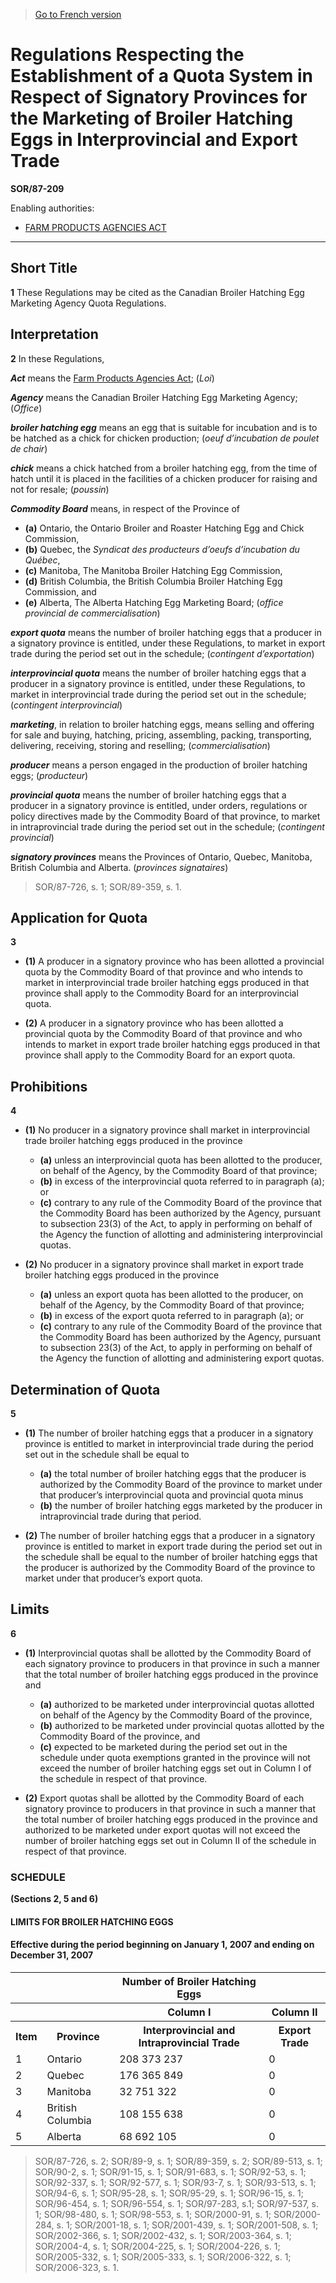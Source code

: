 > [Go to French version](/fr/Règlements/Décrets,%20ordonnances%20et%20règlements%20statutaires/87/209.md)

# Regulations Respecting the Establishment of a Quota System in Respect of Signatory Provinces for the Marketing of Broiler Hatching Eggs in Interprovincial and Export Trade

**SOR/87-209**

Enabling authorities: 
- [FARM PRODUCTS AGENCIES ACT](/en/Acts/Revised%20Statutes%20of%20Canada/F/F-4.md)

----------



## Short Title


**1** These Regulations may be cited as the Canadian Broiler Hatching Egg Marketing Agency Quota Regulations.




## Interpretation


**2** In these Regulations,

***Act*** means the [Farm Products Agencies Act](/en/Acts/Revised%20Statutes%20of%20Canada/F/F-4.md); (*Loi*)

***Agency*** means the Canadian Broiler Hatching Egg Marketing Agency; (*Office*)

***broiler hatching egg*** means an egg that is suitable for incubation and is to be hatched as a chick for chicken production; (*oeuf d’incubation de poulet de chair*)

***chick*** means a chick hatched from a broiler hatching egg, from the time of hatch until it is placed in the facilities of a chicken producer for raising and not for resale; (*poussin*)

***Commodity Board*** means, in respect of the Province of
- **(a)** Ontario, the Ontario Broiler and Roaster Hatching Egg and Chick Commission,
- **(b)** Quebec, the *Syndicat des producteurs d’oeufs d’incubation du Québec*,
- **(c)** Manitoba, The Manitoba Broiler Hatching Egg Commission,
- **(d)** British Columbia, the British Columbia Broiler Hatching Egg Commission, and
- **(e)** Alberta, The Alberta Hatching Egg Marketing Board; (*office provincial de commercialisation*)

***export quota*** means the number of broiler hatching eggs that a producer in a signatory province is entitled, under these Regulations, to market in export trade during the period set out in the schedule; (*contingent d’exportation*)

***interprovincial quota*** means the number of broiler hatching eggs that a producer in a signatory province is entitled, under these Regulations, to market in interprovincial trade during the period set out in the schedule; (*contingent interprovincial*)

***marketing***, in relation to broiler hatching eggs, means selling and offering for sale and buying, hatching, pricing, assembling, packing, transporting, delivering, receiving, storing and reselling; (*commercialisation*)

***producer*** means a person engaged in the production of broiler hatching eggs; (*producteur*)

***provincial quota*** means the number of broiler hatching eggs that a producer in a signatory province is entitled, under orders, regulations or policy directives made by the Commodity Board of that province, to market in intraprovincial trade during the period set out in the schedule; (*contingent provincial*)

***signatory provinces*** means the Provinces of Ontario, Quebec, Manitoba, British Columbia and Alberta. (*provinces signataires*) 
> SOR/87-726, s. 1; SOR/89-359, s. 1.





## Application for Quota


**3** 

- **(1)** A producer in a signatory province who has been allotted a provincial quota by the Commodity Board of that province and who intends to market in interprovincial trade broiler hatching eggs produced in that province shall apply to the Commodity Board for an interprovincial quota.

- **(2)** A producer in a signatory province who has been allotted a provincial quota by the Commodity Board of that province and who intends to market in export trade broiler hatching eggs produced in that province shall apply to the Commodity Board for an export quota.




## Prohibitions


**4** 

- **(1)** No producer in a signatory province shall market in interprovincial trade broiler hatching eggs produced in the province
	- **(a)** unless an interprovincial quota has been allotted to the producer, on behalf of the Agency, by the Commodity Board of that province;
	- **(b)** in excess of the interprovincial quota referred to in paragraph (a); or
	- **(c)** contrary to any rule of the Commodity Board of the province that the Commodity Board has been authorized by the Agency, pursuant to subsection 23(3) of the Act, to apply in performing on behalf of the Agency the function of allotting and administering interprovincial quotas.

- **(2)** No producer in a signatory province shall market in export trade broiler hatching eggs produced in the province
	- **(a)** unless an export quota has been allotted to the producer, on behalf of the Agency, by the Commodity Board of that province;
	- **(b)** in excess of the export quota referred to in paragraph (a); or
	- **(c)** contrary to any rule of the Commodity Board of the province that the Commodity Board has been authorized by the Agency, pursuant to subsection 23(3) of the Act, to apply in performing on behalf of the Agency the function of allotting and administering export quotas.




## Determination of Quota


**5** 

- **(1)** The number of broiler hatching eggs that a producer in a signatory province is entitled to market in interprovincial trade during the period set out in the schedule shall be equal to
	- **(a)** the total number of broiler hatching eggs that the producer is authorized by the Commodity Board of the province to market under that producer’s interprovincial quota and provincial quota
minus
	- **(b)** the number of broiler hatching eggs marketed by the producer in intraprovincial trade during that period.

- **(2)** The number of broiler hatching eggs that a producer in a signatory province is entitled to market in export trade during the period set out in the schedule shall be equal to the number of broiler hatching eggs that the producer is authorized by the Commodity Board of the province to market under that producer’s export quota.




## Limits


**6** 

- **(1)** Interprovincial quotas shall be allotted by the Commodity Board of each signatory province to producers in that province in such a manner that the total number of broiler hatching eggs produced in the province and
	- **(a)** authorized to be marketed under interprovincial quotas allotted on behalf of the Agency by the Commodity Board of the province,
	- **(b)** authorized to be marketed under provincial quotas allotted by the Commodity Board of the province, and
	- **(c)** expected to be marketed during the period set out in the schedule under quota exemptions granted in the province
will not exceed the number of broiler hatching eggs set out in Column I of the schedule in respect of that province.

- **(2)** Export quotas shall be allotted by the Commodity Board of each signatory province to producers in that province in such a manner that the total number of broiler hatching eggs produced in the province and authorized to be marketed under export quotas will not exceed the number of broiler hatching eggs set out in Column II of the schedule in respect of that province.




### **SCHEDULE** 
**(Sections 2, 5 and 6)**
#### LIMITS FOR BROILER HATCHING EGGS
<table>
<h4>Effective during the period beginning on January 1, 2007 and ending on December 31, 2007</h4>
<tr>
<th></th>
<th></th>
<th>Number of Broiler Hatching Eggs</th>
</tr>
<tr>
<th></th>
<th></th>
<th>Column I</th>
<th>Column II</th>
</tr>
<tr>
<th>Item</th>
<th>Province</th>
<th>Interprovincial and Intraprovincial Trade</th>
<th>Export Trade</th>
</tr>
<tr>
<td>1</td>
<td>Ontario</td>
<td>208 373 237</td>
<td>0</td>
</tr>
<tr>
<td>2</td>
<td>Quebec</td>
<td>176 365 849</td>
<td>0</td>
</tr>
<tr>
<td>3</td>
<td>Manitoba</td>
<td>32 751 322</td>
<td>0</td>
</tr>
<tr>
<td>4</td>
<td>British Columbia</td>
<td>108 155 638</td>
<td>0</td>
</tr>
<tr>
<td>5</td>
<td>Alberta</td>
<td>68 692 105</td>
<td>0</td>
</tr>
</table>

> SOR/87-726, s. 2; SOR/89-9, s. 1; SOR/89-359, s. 2; SOR/89-513, s. 1; SOR/90-2, s. 1; SOR/91-15, s. 1; SOR/91-683, s. 1; SOR/92-53, s. 1; SOR/92-337, s. 1; SOR/92-577, s. 1; SOR/93-7, s. 1; SOR/93-513, s. 1; SOR/94-6, s. 1; SOR/95-28, s. 1; SOR/95-29, s. 1; SOR/96-15, s. 1; SOR/96-454, s. 1; SOR/96-554, s. 1; SOR/97-283, s.1; SOR/97-537, s. 1; SOR/98-480, s. 1; SOR/98-553, s. 1; SOR/2000-91, s. 1; SOR/2000-284, s. 1; SOR/2001-18, s. 1; SOR/2001-439, s. 1; SOR/2001-508, s. 1; SOR/2002-366, s. 1; SOR/2002-432, s. 1; SOR/2003-364, s. 1; SOR/2004-4, s. 1; SOR/2004-225, s. 1; SOR/2004-226, s. 1; SOR/2005-332, s. 1; SOR/2005-333, s. 1; SOR/2006-322, s. 1; SOR/2006-323, s. 1.


